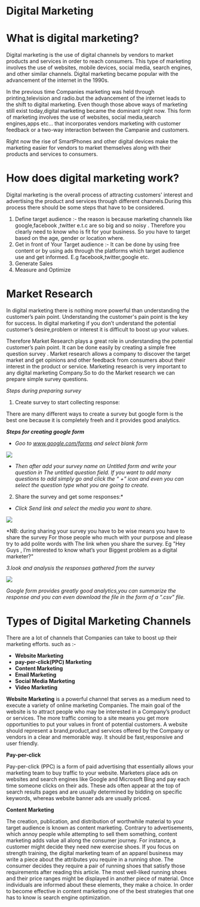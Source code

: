 #                              Digital Marketing

# What is digital marketing?

Digital marketing is the use of digital channels by vendors  to market products and services in order to reach consumers. This type of marketing involves the use of websites, mobile devices, social media, search engines, and other similar channels. Digital marketing became popular with the advancement of the internet in the 1990s.

In the previous time Companies marketing was held through printing,television and radio.but the advancement of the internet leads to the shift to digital marketing. Even though those above ways of marketing still exist today,digital marketing became the dominant right now. This form of marketing involves the use of websites, social media,search engines,apps etc… that incorporates vendors marketing with customer feedback or a two-way interaction between the Campanie and customers. 

Right now the rise of SmartPhones and other digital devices make the marketing easier for vendors to market themselves along with their products and services to consumers.

# **How does digital marketing work?**

Digital marketing  is the overall process of attracting customers' interest and advertising the product and services through different channels.During this process there should be some steps that have to be considered.

1. Define target audience :- the reason is  because marketing channels like google,facebook ,twitter e.t.c are so big and so noisy . Therefore  you  clearly need to know who is fit for your business. So you have to target based on the age, gender or location where.
1. Get in front of Your Target audience :- It can be done by using free content or by using ads through the platforms which  target audience use and get informed. E.g facebook,twitter,google etc.
1. Generate Sales  
1. Measure and Optimize

# **Market Research**

In digital marketing there is nothing more powerful than understanding the customer’s pain point. Understanding the customer's pain point is the key for success. In digital marketing if you don’t understand the potential customer’s desire,problem or interest it is difficult to boost up your values.

Therefore Market Research plays a great role in understanding the potential  customer’s pain point. It can be done easily by creating a simple free question survey . Market research allows a company to discover the target market and get opinions and other feedback from consumers about their interest in the product or service. Marketing research is very important to any digital marketing Company.So to do the Market research we can prepare simple survey questions.

*Steps during preparing survey*

1. Create survey to start collecting response:

There are many different ways to create a survey but google form is the best one because it is completely freeh and it provides good analytics. 

***Steps for creating google form***

- *Goo to www.google.com/forms and  select blank form*

![](images/Seo/Aspose.Words.79d58215-552d-4756-bbc9-5e40a2f985da.001.jpeg)

- *Then after add your survey name on Untitled form and write your question in The untitled question field. 
If you want to add many questions to add simply go and  click the “ +” icon  and even you can select the question type what you are going to create.* 

2. Share the survey and get some responses:*

- *Click Send link and select the media you want to share.*

![](images/Seo/Aspose.Words.79d58215-552d-4756-bbc9-5e40a2f985da.002.png)

*NB: during sharing your survey you have to be wise means you have to share the survey For those people who much with your purpose and please try to add polite words with The link when you share the survey.
     Eg  "Hey Guys , I’m interested to know what’s your Biggest problem as a digital marketer?"

*3.look and analysis the responses gathered from the survey*

  *![](images/Seo/Aspose.Words.79d58215-552d-4756-bbc9-5e40a2f985da.003.png)*

*Google form provides greatly good analytics,you can summarize the response   and you can even download the file in the form of a “.csv” file.*



# **Types of Digital Marketing Channels**

There are a lot of  channels that Companies can take to boost up their marketing efforts. such as :-

- **Website Marketing**
- **pay-per-click(PPC) Marketing**
- **Content Marketing**
- **Email Marketing**
- **Social Media Marketing**
- **Video Marketing**

**Website  Marketing**  is a powerful channel  that serves as a medium need to execute a variety of online marketing Companies. The main goal of the website is to attract people who may be interested in a Company’s product or services. The more traffic coming to a site means you get  more opportunities to put your values in front of potential customers. A website should represent a brand,product,and services offered by the Company or vendors in a clear and memorable way. It should be fast,responsive and user friendly.

**Pay-per-click** 

Pay-per-click (PPC) is a form of paid advertising that essentially allows your marketing team to buy traffic to your website. Marketers place ads on websites and search engines like Google and Microsoft Bing and pay each time someone clicks on their ads. These ads often appear at the top of search results pages and are usually determined by bidding on specific keywords, whereas website banner ads are usually priced.

**Content Marketing**

The creation, publication, and distribution of worthwhile material to your target audience is known as content marketing. Contrary to advertisements, which annoy people while attempting to sell them something, content marketing adds value all along the consumer journey. For instance, a customer might decide they need new exercise shoes. If you focus on strength training, the digital marketing team of an apparel business may write a piece about the attributes you require in a running shoe. The consumer decides they require a pair of running shoes that satisfy those requirements after reading this article. The most well-liked running shoes and their price ranges might be displayed in another piece of material. Once individuals are informed about these elements, they make a choice. In order to become effective in content marketing one of the best strategies that one has to know is search engine optimization. 